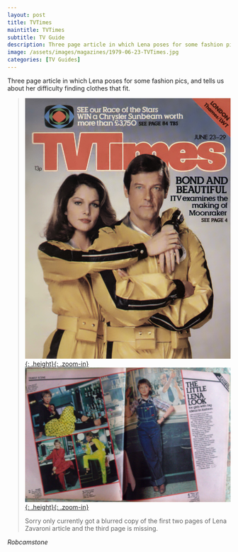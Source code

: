 ```yaml
---
layout: post
title: TVTimes
maintitle: TVTimes
subtitle: TV Guide
description: Three page article in which Lena poses for some fashion pics, and tells us about her difficulty finding clothes that fit. Sorry only currently got a blurred copy of the first two pages and the third page is missing.
image: /assets/images/magazines/1979-06-23-TVTimes.jpg
categories: [TV Guides]
---
```


Three page article in which Lena poses for some fashion pics, and tells us about her difficulty finding clothes that fit.

> [![Scan of TVTimes front cover: 23 June 1979](/assets/images/magazines/1979-06-23-tvtimes-front-cover.jpg){: .height}{: .zoom-in}](/assets/images/magazines/1979-06-23-tvtimes-front-cover.jpg) [![Scan of TVTimes article with Lena Zavaroni dated: 23 June 1979](/assets/images/magazines/1979-06-23-TVTimes.jpg){: .height}{: .zoom-in}](/assets/images/magazines/1979-06-23-TVTimes.jpg)
>
> Sorry only currently got a blurred copy of the first two pages of Lena Zavaroni article and the third page is missing.

<cite>Robcamstone</cite>

<style>
.height {width:auto; height:309.68px;}
</style>

